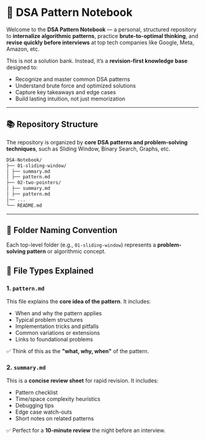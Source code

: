 # 🧠 DSA Pattern Notebook

Welcome to the **DSA Pattern Notebook** — a personal, structured repository to **internalize algorithmic patterns**, practice **brute-to-optimal thinking**, and **revise quickly before interviews** at top tech companies like Google, Meta, Amazon, etc.

This is not a solution bank. Instead, it’s a **revision-first knowledge base** designed to:

- Recognize and master common DSA patterns
- Understand brute force and optimized solutions
- Capture key takeaways and edge cases
- Build lasting intuition, not just memorization

---

## 📚 Repository Structure

The repository is organized by **core DSA patterns and problem-solving techniques**, such as Sliding Window, Binary Search, Graphs, etc.
```markdown
DSA-Notebook/
├── 01-sliding-window/
│ ├── summary.md
│ ├── pattern.md
├── 02-two-pointers/
│ ├── summary.md
│ ├── pattern.md
│── ...
└── README.md
```
---

## 🧩 Folder Naming Convention

Each top-level folder (e.g., `01-sliding-window`) represents a **problem-solving pattern** or algorithmic concept.

## 📄 File Types Explained

### 1. `pattern.md`
This file explains the **core idea of the pattern**. It includes:

- When and why the pattern applies
- Typical problem structures
- Implementation tricks and pitfalls
- Common variations or extensions
- Links to foundational problems

✅ Think of this as the **"what, why, when"** of the pattern.

### 2. `summary.md`
This is a **concise review sheet** for rapid revision. It includes:

- Pattern checklist
- Time/space complexity heuristics
- Debugging tips
- Edge case watch-outs
- Short notes on related patterns

✅ Perfect for a **10-minute review** the night before an interview.
